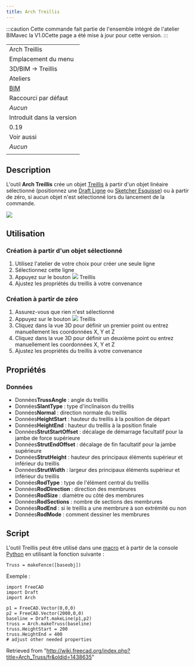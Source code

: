 ```yaml
---
title: Arch Treillis
---
```

:::caution
Cette commande fait partie de l'ensemble intégré de l'atelier BIMavec la V1.0Cette page a été mise à jour pour cette version.
:::

|  |
| --- |
| Arch Treillis |
| Emplacement du menu |
| 3D/BIM → Treillis |
| Ateliers |
| [BIM](/BIM_Workbench/fr "BIM Workbench/fr") |
| Raccourci par défaut |
| *Aucun* |
| Introduit dans la version |
| 0.19 |
| Voir aussi |
| *Aucun* |
|  |

## Description

L'outil **Arch Treillis** crée un objet [Treillis](https://fr.wikipedia.org/wiki/Treillis_(assemblage)) à partir d'un objet linéaire sélectionné (positionnez une [Draft Ligne](/Draft_Line/fr "Draft Line/fr") ou [Sketcher Esquisse](/Sketcher_NewSketch/fr "Sketcher NewSketch/fr")) ou à partir de zéro, si aucun objet n'est sélectionné lors du lancement de la commande.

![](/images/Arch_Truss_example.png)

## Utilisation

### Création à partir d'un objet sélectionné

1. Utilisez l'atelier de votre choix pour créer une seule ligne
2. Sélectionnez cette ligne
3. Appuyez sur le bouton ![](/images/Arch_Truss.svg) Treillis
4. Ajustez les propriétés du treillis à votre convenance

### Création à partir de zéro

1. Assurez-vous que rien n'est sélectionné
2. Appuyez sur le bouton ![](/images/Arch_Truss.svg) Treillis
3. Cliquez dans la vue 3D pour définir un premier point ou entrez manuellement les coordonnées X, Y et Z
4. Cliquez dans la vue 3D pour définir un deuxième point ou entrez manuellement les coordonnées X, Y et Z
5. Ajustez les propriétés du treillis à votre convenance

## Propriétés

### Données

* Données**TrussAngle** : angle du treillis
* Données**SlantType** : type d'inclinaison du treillis
* Données**Normal** : direction normale du treillis
* Données**HeightStart** : hauteur du treillis à la position de départ
* Données**HeightEnd** : hauteur du treillis à la position finale
* Données**StrutStartOffset** : décalage de démarrage facultatif pour la jambe de force supérieure
* Données**StrutEndOffset** : décalage de fin facultatif pour la jambe supérieure
* Données**StrutHeight** : hauteur des principaux éléments supérieur et inférieur du treillis
* Données**StrutWidth** : largeur des principaux éléments supérieur et inférieur du treillis
* Données**RodType** : type de l'élément central du treillis
* Données**RodDirection** : direction des membrures
* Données**RodSize** : diamètre ou côté des membrures
* Données**RodSections** : nombre de sections des membrures
* Données**RodEnd** : si le treillis a une membrure à son extrémité ou non
* Données**RodMode** : comment dessiner les membrures

## Script

L'outil Treillis peut être utilisé dans une [macro](/Macros/fr "Macros/fr") et à partir de la console [Python](/Python/fr "Python/fr") en utilisant la fonction suivante :

```
Truss = makeFence([baseobj])

```

Exemple :

```
import FreeCAD
import Draft
import Arch

p1 = FreeCAD.Vector(0,0,0)
p2 = FreeCAD.Vector(2000,0,0)
baseline = Draft.makeLine(p1,p2)
truss = Arch.makeTruss(baseline)
truss.HeightStart = 200
truss.HeightEnd = 400
# adjust other needed properties

```

Retrieved from "<http://wiki.freecad.org/index.php?title=Arch_Truss/fr&oldid=1438635>"